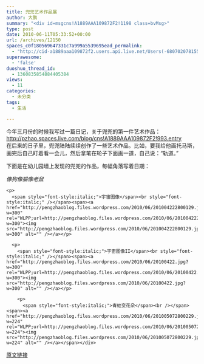 ```yaml
---
title: 兜兜艺术作品展
author: 大鹏
summary: "<div id=msgcns!A1889AAA109872F2!1198 class=bvMsg>"
type: post
date: 2010-06-11T05:33:52+00:00
url: /archives/12150
spaces_c0f180569647331c7a999a5539695ead_permalink:
  - "http://cid-a1889aaa109872f2.users.api.live.net/Users(-6807020781556960526)/Blogs('A1889AAA109872F2!102')/Entries('A1889AAA109872F2!1198')?authkey=7T08dKQfQ0s%24"
superawesome:
  - 'false'
duoshuo_thread_id:
  - 1360835854884405384
views:
  - 11
categories:
  - 未分类
tags:
  - 生活

---
```

<div id="msgcns!A1889AAA109872F2!1198" class="bvMsg">
  今年三月份的时候我写过一篇日记，关于兜兜的第一件艺术作品：<br /><a href="http://pzhao.spaces.live.com/blog/cns!A1889AAA109872F2!993.entry">http://pzhao.spaces.live.com/blog/cns!A1889AAA109872F2!993.entry</a><br />在后来的日子里，兜兜陆陆续续创作了一些艺术作品。比如，要我给他画托马斯，画完后自己盯着看一会儿，然后拿笔在轮子下面画一道，自己说：“轨道。”</p> 
  
  <p>
    下面是在幼儿园墙上发现的兜兜的作品，每幅角落写着日期：
  </p>
  
  <p>
    <span style="font-style:italic;">像狗像猫像老鼠</span><br /><span><a href="https://gsqqvq.bay.livefilestore.com/y1mpeEw31DXWvu-8DVWkrLtuWosndR1NMd_rVtLW5aCMbRYRNsnrRnj8KrRuFvTlK6wB44TGmfWu9wXQbsxHSiSMLZ3i4aQKDWqOXgEH95h7UY4Wuj8VAMZ5RksWjai56Fvb5qdc6_fksoLj_CK2__vJQ/20100317.jpg?psid" rel="WLPP;url=https://gsqqvq.bay.livefilestore.com/y1mpeEw31DXWvu-8DVWkrLtuWosndR1NMd_rVtLW5aCMbRYRNsnrRnj8KrRuFvTlK6wB44TGmfWu9wXQbsxHSiSMLZ3i4aQKDWqOXgEH95h7UY4Wuj8VAMZ5RksWjai56Fvb5qdc6_fksoLj_CK2__vJQ/20100317.jpg?psid"><img src="https://gsqqvq.bay.livefilestore.com/y1mpeEw31DXWvu-8DVWkrLtuWosndR1NMd_rVtLW5aCMbRYRNsnrRnj8KrRuFvTlK6wB44TGmfWu9wXQbsxHSiSMLZ3i4aQKDWqOXgEH95h7UY4Wuj8VAMZ5RksWjai56Fvb5qdc6_fksoLj_CK2__vJQ/20100317.jpg?psid" alt="" /></a></p> 
    
    <p>
      <span style="font-style:italic;">宇宙图像</span><br style="font-style:italic;" /></span><span><a href="http://pengzhaoblog.files.wordpress.com/2010/06/201004222800129.jpg?w=300" rel="WLPP;url=http://pengzhaoblog.files.wordpress.com/2010/06/201004222800129.jpg?w=300"><img src="http://pengzhaoblog.files.wordpress.com/2010/06/201004222800129.jpg?w=300" alt="" /></a></p> 
      
      <p>
        <span style="font-style:italic;">宇宙图像II</span><br style="font-style:italic;" /></span><span><a href="http://pengzhaoblog.files.wordpress.com/2010/06/20100422.jpg?w=300" rel="WLPP;url=http://pengzhaoblog.files.wordpress.com/2010/06/20100422.jpg?w=300"><img src="http://pengzhaoblog.files.wordpress.com/2010/06/20100422.jpg?w=300" alt="" /></a></p> 
        
        <p>
          <span style="font-style:italic;">青蛙变花朵</span><br /></span><span><a href="http://pengzhaoblog.files.wordpress.com/2010/06/201005072800229.jpg?w=224" rel="WLPP;url=http://pengzhaoblog.files.wordpress.com/2010/06/201005072800229.jpg?w=224"><img src="http://pengzhaoblog.files.wordpress.com/2010/06/201005072800229.jpg?w=224" alt="" /></a></span></div>

[原文链接](http://dapengde.com/archives/12150)

